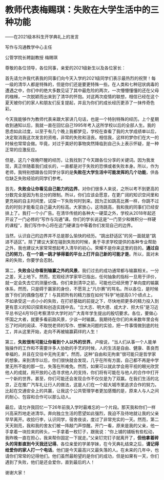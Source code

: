 # 教师代表梅赐琪：失败在大学生活中的三种功能

——在2021级本科生开学典礼上的发言

写作与沟通教学中心主任

公管学院长聘副教授 梅赐琪

尊敬的各位领导，各位同事，亲爱的2021级新生以及各位家长： 

 

首先请允许我代表我的同事们向今天入学的2021级同学们表示最热烈的祝贺！每一级的清华人都是特殊的，但是你们还是要更特殊一些。在人类和七种冠状病毒的遭遇之中，你们中的绝大多数见证了其中最危险的两次，一次懵懵懂懂的还在父母的襁褓，一次脱颖而出来到了清华的怀抱。对这两次疫情的联想，相信已经在这个夏天被你们的家人和朋友们反复提起，并且为你们的成长经历更添了一抹传奇色彩。

 

今天我能够作为教师代表来跟大家讲几句话，也是一个特别特殊的经历。上个星期收到通知以后，我就一直在回忆自己1995年考入这所学校以后的全部人生。我的思虑如此过度，以至于有几个晚上我都梦见，学校在查看了我的大学成绩单以后，决定取消我这次发言的资格，非常的失败和沮丧。相信我，这样的梦你们在大一的时候也常常会做。毕竟，对过于美好的事物突然降临到自己头上表示怀疑，是一种正常的应激反应。

 

但是，这几个夜晚吓醒的经历，让我找到了今天跟各位分享的关键词。因为我发现，真正伴随着我们成长的，一直都是对于失败的恐惧或者失败本身。所以，作为老师，我特别想跟各位同学分享的是**失败在大学生活中可能发挥的几个功能**，供各位缺乏失败经验的同学们参考。

 

首先，**失败会让你看见自己能力的边界**。对你们很多人来说，之所以考不到更高的分数完全是因为有总分的限制。所以，你们应该会愿意，在更广阔的知识空间里和更充裕的自主时间里，试探一下失败何时到来。因为正如跳高比赛一样，你跳不过去的时刻才能看见自己最大的标高。大家放心，这场跳高，我和我的同事们已经安排上了。我打一个小广告。在清华传统的各种大一硬菜之外，学校从2018年起还开设了一门必修的“写作与沟通”课。你们的学长说这是“一门至少和微积分一样硬的课程”，我们写作中心将在这门硬课当中等着你们发现自己的边界。

 

当然，认识自己的边界并不总是那么愉快的经历。“跳出舒适区”的另一面就是“跳进不适区”。除了建议大家在碰到失败的时候，勇于寻求学校提供的各种专业帮助之外，我也建议大家常常想起考入清华的初心。荣耀不是你来这里的目的。**通过自己的努力，在一个跳一跳才够得着的平台上打开自己新的可能才是**。所以，面对未来的失败，你要学会忍耐。

 

第二，**失败会让你看到输赢之外的风景**。我们过去的成功通常都与输赢相关。一分之差，天上地下。然而，宏观经济学家早已指出，任何抽象的指标一旦用于评价，就一定会失去它的测量价值。你们来到清华之前，可能也已经厌倦了单向度的输赢体系，然而，只是碍于赢家的身份，不愿背上“凡尔赛”的骂名。所以各位，是时候放下你们的偶像包袱了！与其把所有的精力放在如何“科学”地提高0.1个绩点上，不如承受这一点小小的失败，在打好基础的前提之下，尽快地把更多的精力投入到更有意义的知识探索和创造实践中去。“立大志、明大德、成大才、担大任”是习近平总书记4月19日考察清华大学时对广大青年学生提出的殷切要求。各位，要做心怀国之大者，就要多看前路风景，少谈一时输赢。我期待在你们的未来数年里会有忘了时间的阅读、不取悦老师的写作、想解决问题的实验，把一件事情做到底的社工，并从这里开始，走向不再被输赢羁绊的人生！

 

第三，**失败很有可能让你看到个人以外的世界**。卢梭说，“当人们从事一个人能单独操作的工作和不需要许多人协助的手艺的时候，人的生活是自由、健康、善良而幸福的，并且在交往中无拘无束”。然而，这种“自由和无拘束”很可能只是哲学家的想象。来到清华以后，你们很快就会发现，几乎在所有方面，自己都不再是中学里无所不能的那一位，失落在所难免。然而，如果可以就此学会用平视的眼光欣赏他人的成就，用开放的心态寻求他人的支持，你们将有可能在与他人的合作中打开一个新的世界。甚至，你们可能还会发现合作不仅仅是为了双赢。在我们生活的北京，正在推广汽车礼让行人的做法，这是人们在一个超大城市里追求合作的努力。比起在交通安全上的共赢，让我这个公共管理学者更加感慨的是，原来人与人之间的耐心、包容和合作可以那么动人。

 

最后，请允许我回忆一下26年前我入学时最难忘的一个片段。那天我和你们一样兴高采烈地走进清华。奔向独立生活的愿望如此强烈，我迫不及待地就让我的父亲早早离开。收拾行李，认识同学，宿舍夜谈，度过了非常充实的一天。然而，第二天天刚亮，我和我的舍友们被一阵敲门声惊醒。开门一看，原来是我的父亲，他一手拿着一块捡来的砖头，一手拿着一枚钉子，跟我说：“你上铺的铺板有些松动，我昨晚一直在担心，我来帮你固定一下就走。”父亲钉完钉子就离开了，**但他拿着砖头的背影直到今天我还记得**。各位亲爱的学弟学妹，在今天典礼结束之后，**请记得给爱你的家人打一个电话**。他们是今天最高兴又最失落的人。在未来的几年中，也请你们常常的记得他们。他们虽然最盼望的是你们的成功，但是如果有一天，你们遇到了失败，他们是还会爱你，直到最后的人！

 

谢谢大家！
